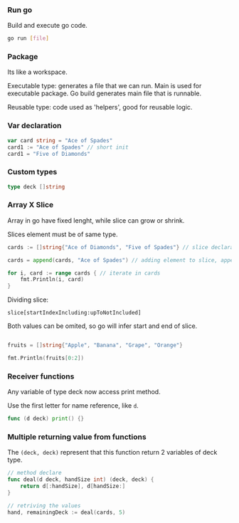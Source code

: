 ### Run go 

Build and execute go code.

```sh
go run [file]
```
### Package

Its like a workspace.

Executable type: generates a file that we can run.
Main is used for executable package.
Go build generates main file that is runnable.

Reusable type: code used as 'helpers', good for reusable logic.

### Var declaration

```go
var card string = "Ace of Spades"
card1 := "Ace of Spades" // short init
card1 = "Five of Diamonds"
```

### Custom types

```go
type deck []string
```

### Array X Slice

Array in go have fixed lenght, while slice can grow or shrink.

Slices element must be of same type.

```go
cards := []string{"Ace of Diamonds", "Five of Spades"} // slice declaration

cards = append(cards, "Ace of Spades") // adding element to slice, append creates a new slice

for i, card := range cards { // iterate in cards
	fmt.Println(i, card)
}
```

Dividing slice:

`slice[startIndexIncluding:upToNotIncluded]` 

Both values can be omited, so go will infer start and end of slice.

```go

fruits = []string{"Apple", "Banana", "Grape", "Orange"}

fmt.Println(fruits[0:2])

```

### Receiver functions

Any variable of type deck now access print method.

Use the first letter for name reference, like `d`.

```go
func (d deck) print() {}
```

### Multiple returning value from functions

The `(deck, deck)` represent that this function return 2 variables of deck type.

```go
// method declare
func deal(d deck, handSize int) (deck, deck) {
	return d[:handSize], d[handSize:]
}

// retriving the values
hand, remainingDeck := deal(cards, 5)
```